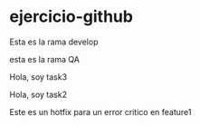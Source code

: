 # ejercicio-github

Esta es la rama develop

esta es la rama QA

Hola, soy task3

Hola, soy task2

Este es un hotfix para un error critico en feature1

